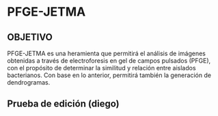 # PFGE-JETMA
## OBJETIVO
PFGE-JETMA es una heramienta que permitirá el análisis de imágenes obtenidas a través de electroforesis en gel de campos pulsados (PFGE), con el propósito de determinar la similitud y relación entre aislados bacterianos. Con base en lo anterior, permitirá también la generación de dendrogramas.

## Prueba de edición (diego)



